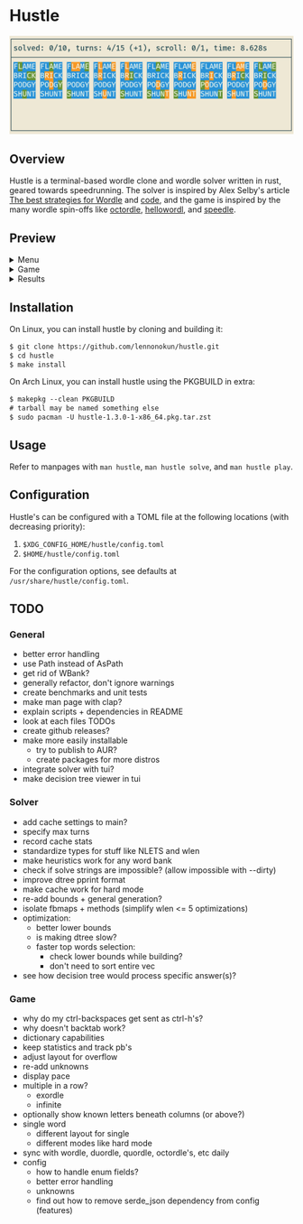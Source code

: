 # Hustle
![preview](extra/preview/main_preview.png)

## Overview
Hustle is a terminal-based wordle clone and wordle solver written in
rust, geared towards speedrunning. The solver is inspired by Alex
Selby's article [The best strategies for Wordle](http://sonorouschocolate.com/notes/index.php/The_best_strategies_for_Wordle)
and [code](https://github.com/alex1770/wordle), and the game is
inspired by the many wordle spin-offs like
[octordle](https://octordle.com),
[hellowordl](https://hellowordl.net), and
[speedle](https://tck.mn/speedle/).

## Preview
<details><summary>Menu</summary>

![menu](extra/preview/menu_preview.png)

</details>
<details><summary>Game</summary>

![game](extra/preview/game_preview.png)

</details>
<details><summary>Results</summary>

![results](extra/preview/results_preview.png)

</details>

## Installation
On Linux, you can install hustle by cloning and building it:
```
$ git clone https://github.com/lennonokun/hustle.git
$ cd hustle
$ make install
```
On Arch Linux, you can install hustle using the PKGBUILD in extra:
```
$ makepkg --clean PKGBUILD
# tarball may be named something else
$ sudo pacman -U hustle-1.3.0-1-x86_64.pkg.tar.zst
```
## Usage
Refer to manpages with `man hustle`, `man hustle solve`, and `man hustle play`.

## Configuration
Hustle's can be configured with a TOML file at the following locations (with decreasing priority):

1. `$XDG_CONFIG_HOME/hustle/config.toml`
2. `$HOME/hustle/config.toml`

For the configuration options, see defaults at `/usr/share/hustle/config.toml`.

## TODO
### General
* better error handling
* use Path instead of AsPath
* get rid of WBank?
* generally refactor, don't ignore warnings
* create benchmarks and unit tests
* make man page with clap?
* explain scripts + dependencies in README
* look at each files TODOs
* create github releases?
* make more easily installable
  - try to publish to AUR?
  - create packages for more distros
* integrate solver with tui?
* make decision tree viewer in tui
### Solver
* add cache settings to main?
* specify max turns
* record cache stats
* standardize types for stuff like NLETS and wlen
* make heuristics work for any word bank
* check if solve strings are impossible? (allow impossible with --dirty)
* improve dtree pprint format
* make cache work for hard mode
* re-add bounds + general generation?
* isolate fbmaps + methods (simplify wlen <= 5 optimizations)
* optimization:
  - better lower bounds
  - is making dtree slow?
  - faster top words selection:
    * check lower bounds while building?
    * don't need to sort entire vec
* see how decision tree would process specific answer(s)?
### Game
* why do my ctrl-backspaces get sent as ctrl-h's?
* why doesn't backtab work?
* dictionary capabilities
* keep statistics and track pb's
* adjust layout for overflow
* re-add unknowns
* display pace
* multiple in a row?
  - exordle
  - infinite
* optionally show known letters beneath columns (or above?)
* single word
  - different layout for single
  - different modes like hard mode
* sync with wordle, duordle, quordle, octordle's, etc daily
* config
  - how to handle enum fields?
  - better error handling
  - unknowns
  - find out how to remove serde_json dependency from config (features)
